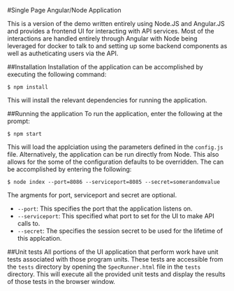 #Single Page Angular/Node Application

This is a version of the demo written entirely using Node.JS and Angular.JS and provides a frontend UI for interacting with API services. 
Most of the interactions are handled entirely through Angular with Node being leveraged for docker to talk to and setting up some backend components as well as autheticating users via the API.

##Installation
Installation of the application can be accomplished by executing the following command:
```
$ npm install
```
This will install the relevant dependencies for running the application.

##Running the application
To run the application, enter the following at the prompt:
```
$ npm start
```
This will load the applciation using the parameters defined in the `config.js` file. Alternatively, the application can be run directly from Node. This also allows for the some of the configuration defaults to be overridden.
The can be accomplished by entering the following:
```
$ node index --port=8086 --serviceport=8085 --secret=somerandomvalue
```
The argments for port, serviceport and secret are optional.
* `--port`: This specifies the port that the application listens on.
* `--serviceport`: This specified what port to set for the UI to make API calls to.
* `--secret`: The specifies the session secret to be used for the lifetime of this applcation.

##Unit tests
All portions of the UI application that perform work have unit tests associated with those program units. These tests are accessible from the `tests` directory by opening the `SpecRunner.html` file in the `tests` directory. This will execute all the provided unit tests and display the results of those tests in the browser window.